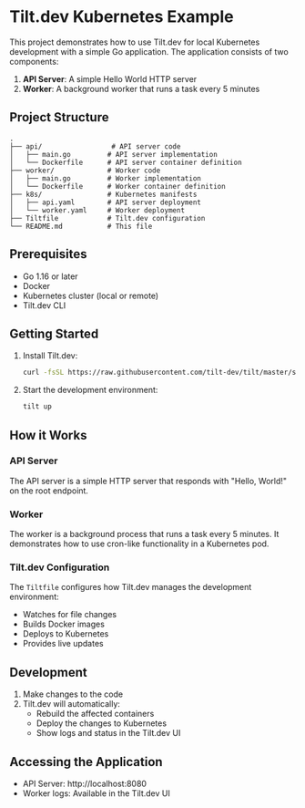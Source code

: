 # Tilt.dev Kubernetes Example

This project demonstrates how to use Tilt.dev for local Kubernetes development with a simple Go application. The application consists of two components:

1. **API Server**: A simple Hello World HTTP server
2. **Worker**: A background worker that runs a task every 5 minutes

## Project Structure

```
.
├── api/                 # API server code
│   ├── main.go         # API server implementation
│   └── Dockerfile      # API server container definition
├── worker/             # Worker code
│   ├── main.go         # Worker implementation
│   └── Dockerfile      # Worker container definition
├── k8s/                # Kubernetes manifests
│   ├── api.yaml        # API server deployment
│   └── worker.yaml     # Worker deployment
├── Tiltfile            # Tilt.dev configuration
└── README.md           # This file
```

## Prerequisites

- Go 1.16 or later
- Docker
- Kubernetes cluster (local or remote)
- Tilt.dev CLI

## Getting Started

1. Install Tilt.dev:
   ```bash
   curl -fsSL https://raw.githubusercontent.com/tilt-dev/tilt/master/scripts/install.sh | bash
   ```

2. Start the development environment:
   ```bash
   tilt up
   ```

## How it Works

### API Server
The API server is a simple HTTP server that responds with "Hello, World!" on the root endpoint.

### Worker
The worker is a background process that runs a task every 5 minutes. It demonstrates how to use cron-like functionality in a Kubernetes pod.

### Tilt.dev Configuration
The `Tiltfile` configures how Tilt.dev manages the development environment:
- Watches for file changes
- Builds Docker images
- Deploys to Kubernetes
- Provides live updates

## Development

1. Make changes to the code
2. Tilt.dev will automatically:
   - Rebuild the affected containers
   - Deploy the changes to Kubernetes
   - Show logs and status in the Tilt.dev UI

## Accessing the Application

- API Server: http://localhost:8080
- Worker logs: Available in the Tilt.dev UI 